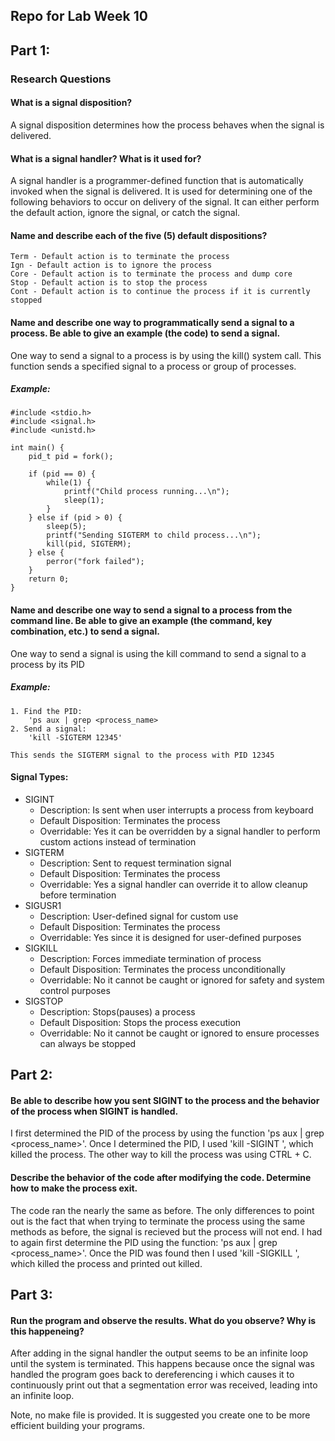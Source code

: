 ## Repo for Lab Week 10
## Part 1:
### Research Questions
#### What is a signal disposition?
A signal disposition determines how the process behaves when the signal is delivered.
#### What is a signal handler? What is it used for?
A signal handler is a programmer-defined function that is automatically invoked when the
signal is delivered. It is used for determining one of the following behaviors to occur
on delivery of the signal. It can either perform the default action, ignore the signal, 
or catch the signal.
#### Name and describe each of the five (5) default dispositions?
```
Term - Default action is to terminate the process
Ign - Default action is to ignore the process
Core - Default action is to terminate the process and dump core
Stop - Default action is to stop the process
Cont - Default action is to continue the process if it is currently stopped
```
#### Name and describe one way to programmatically send a signal to a process. Be able to give an example (the code) to send a signal.
One way to send a signal to a process is by using the kill() system call. This function sends a specified signal to a process or group of processes.

##### Example:
```
#include <stdio.h>
#include <signal.h>
#include <unistd.h>

int main() {
    pid_t pid = fork();

    if (pid == 0) {
        while(1) {
            printf("Child process running...\n");
            sleep(1);
        }
    } else if (pid > 0) {
        sleep(5);
        printf("Sending SIGTERM to child process...\n");
        kill(pid, SIGTERM);
    } else {
        perror("fork failed");
    }
    return 0;
}
```
#### Name and describe one way to send a signal to a process from the command line. Be able to give an example (the command, key combination, etc.) to send a signal.
One way to send a signal is using the kill command to send a signal to a process by its PID

##### Example:
```
1. Find the PID:
    'ps aux | grep <process_name>
2. Send a signal:
    'kill -SIGTERM 12345'

This sends the SIGTERM signal to the process with PID 12345
```

#### Signal Types:
* SIGINT 
    - Description: Is sent when user interrupts a process from keyboard
    - Default Disposition: Terminates the process
    - Overridable: Yes it can be overridden by a signal handler to perform custom actions instead of termination
* SIGTERM 
    - Description: Sent to request termination signal
    - Default Disposition: Terminates the process
    - Overridable: Yes a signal handler can override it to allow cleanup before termination
* SIGUSR1 
    - Description: User-defined signal for custom use
    - Default Disposition: Terminates the process
    - Overridable: Yes since it is designed for user-defined purposes
* SIGKILL 
    - Description: Forces immediate termination of process
    - Default Disposition: Terminates the process unconditionally
    - Overridable: No it cannot be caught or ignored for safety and system control purposes 
* SIGSTOP
    - Description: Stops(pauses) a process
    - Default Disposition: Stops the process execution
    - Overridable: No it cannot be caught or ignored to ensure processes can always be stopped

## Part 2:
#### Be able to describe how you sent SIGINT to the process and the behavior of the process when SIGINT is handled.
I first determined the PID of the process by using the function 'ps aux | grep <process_name>'. Once I determined the PID, I used 
'kill -SIGINT <PID>', which killed the process. The other way to kill the process was using CTRL + C.
#### Describe the behavior of the code after modifying the code. Determine how to make the process exit.
The code ran the nearly the same as before. The only differences to point out is the fact that when trying to terminate the process using the same methods as before, the signal is recieved but the process will not end.
I had to again first determine the PID using the function: 'ps aux | grep <process_name>'. Once the PID was found then I used 
'kill -SIGKILL <PID>', which killed the process and printed out killed.

## Part 3:
#### Run the program and observe the results. What do you observe? Why is this happeneing?
After adding in the signal handler the output seems to be an infinite loop until the system is terminated. This happens because once the signal was handled the program goes back to dereferencing i which causes it to continuously print out that a segmentation error was received, leading into an infinite loop. 

Note, no make file is provided.  It is suggested you create one to be more efficient building your programs.